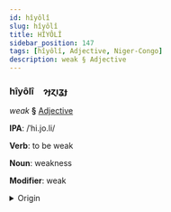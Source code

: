 ```yaml
---
id: hîyôlî
slug: hîyôlî
title: HÎYÔLÎ
sidebar_position: 147
tags: [hîyôlî, Adjective, Niger-Congo]
description: weak § Adjective
---
```


### hîyôlî&emsp;<span kind="abugida">ɂɟɀıʓɟ</span>

*weak* **§** [Adjective](../../tags/Adjective)

**IPA**: /ˈhi.jo.li/

**Verb**: to be weak

**Noun**: weakness

**Modifier**: weak

<details>
    <summary>Origin</summary>
    Bum hiyòlì [híjɔ̀lì]<br/>
    <em>Niger-Congo Language Family</em>
</details>